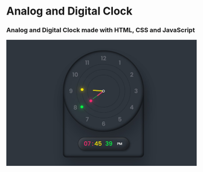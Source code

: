 # Analog and Digital Clock

### Analog and Digital Clock made with HTML, CSS and JavaScript

![Preview Image](/analog_digital_clock.jpg)
